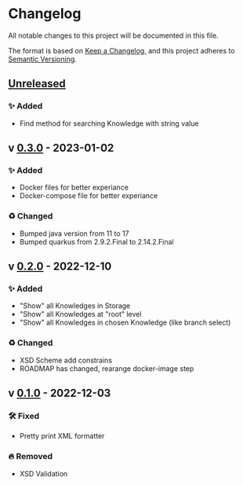 # Changelog

All notable changes to this project will be documented in this file.

The format is based on [Keep a Changelog](https://keepachangelog.com/en/1.0.0/),
and this project adheres to [Semantic Versioning](https://semver.org/spec/v2.0.0.html).

[//]: <> (✨ Added, 🛠 Fixed, ♻ Changed, 🔥 Removed)

## [Unreleased]

### ✨ Added

- Find method for searching Knowledge with string value

## v [0.3.0] - 2023-01-02

### ✨ Added

- Docker files for better experiance
- Docker-compose file for better experiance

### ♻ Changed

- Bumped java version from 11 to 17
- Bumped quarkus from 2.9.2.Final to 2.14.2.Final

## v [0.2.0] - 2022-12-10

### ✨ Added

- "Show" all Knowledges in Storage
- "Show" all Knowledges at "root" level
- "Show" all Knowledges in chosen Knowledge (like branch select)

### ♻ Changed

- XSD Scheme add constrains
- ROADMAP has changed, rearange docker-image step

## v [0.1.0] - 2022-12-03

### 🛠 Fixed

- Pretty print XML formatter

### 🔥 Removed

- XSD Validation

[unreleased]: https://github.com/miroque/pp-model-concept-01/compare/0.3.0..HEAD

[0.3.0]: https://github.com/miroque/pp-model-concept-01/releases/tag/0.3.0
[0.2.0]: https://github.com/miroque/pp-model-concept-01/releases/tag/0.2.0
[0.1.0]: https://github.com/miroque/pp-model-concept-01/releases/tag/0.1.0
